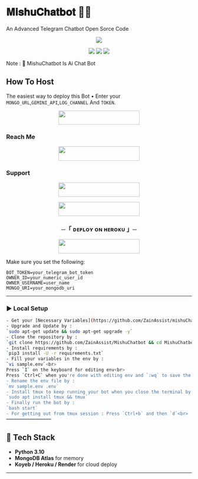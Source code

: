 # 𝐌𝐢𝐬𝐡𝐮𝐂𝐡𝐚𝐭𝐛𝐨𝐭 💃🏻

An Advanced Telegram Chatbot Open Sorce Code

</h2>
<p align="center">
  <img src="https://graph.org/file/60c6c87be1f1fb3cf4b1b-2c65287a7744316907.jpg">
</p>

<p align="center">
  <img src="https://img.shields.io/badge/Python-3.10-blue?logo=python" />
  <img src="https://img.shields.io/badge/aiogram-Telegram%20Bot-blue?logo=telegram" />
  <img src="https://img.shields.io/badge/MongoDB-Database-green?logo=mongodb" />
</p>

Note : 📝 MishuChatbot Is Ai Chat Bot
## How To Host
The easiest way to deploy this Bot
• Enter your ```MONGO_URL```,```GEMINI_API```,```LOG_CHANNEL``` And ```TOKEN```.
<p align="center"><a href="https://heroku.com/deploy?template=https://github.com/ZainAssist/MishuChatbot"> <img src="https://img.shields.io/badge/Deploy%20To%20Heroku-black?style=for-the-badge&logo=heroku" width="220" height="38.45"/></a></p>
 
### Reach Me

<p align="center"><a href="https://t.me/MishuChatbot"> <img src="https://img.shields.io/badge/Telegram%20Bot-pink?style=for-the-badge" width="220" height="38.45"/></a></p>

### Support 

<p align="center"><a href="https://t.me/About_Zain"> <img src="https://img.shields.io/badge/About%20Zain%20Support-pink?style=for-the-badge" width="220" height="38.45"/></a></p>

<p align="center"><a href="https://t.me/About_Zain"> <img src="https://img.shields.io/badge/About%20Zain%20Channel-blue?style=for-the-badge" width="220" height="38.45"/></a></p>

<h3 align="center">
    ─「 ᴅᴇᴩʟᴏʏ ᴏɴ ʜᴇʀᴏᴋᴜ 」─
</h3>

<p align="center"><a href="https://dashboard.heroku.com/new?template=https://github.com/ZainAssist/MishuChatbot"> <img src="https://img.shields.io/badge/Deploy%20On%20Heroku-cyan?style=for-the-badge&logo=heroku" width="220" height="38.45"/></a></p>

Make sure you set the following:

```env
BOT_TOKEN=your_telegram_bot_token
OWNER_ID=your_numeric_user_id
OWNER_USERNAME=user_name
MONGO_URI=your_mongodb_uri
```

---

### ▶️ Local Setup

```bash
- Get your [Necessary Variables](https://github.com/ZainAssist/mishuChatbot/blob/main/sample.env)
- Upgrade and Update by :
`sudo apt-get update && sudo apt-get upgrade -y`
- Clone the repository by :
`git clone https://github.com/ZainAssist/MishuChatbot && cd MishuChatbot`
- Install requirements by :
`pip3 install -U -r requirements.txt`
- Fill your variables in the env by :
`vi sample.env`<br>
Press `I` on the keyboard for editing env<br>
Press `Ctrl+C` when you're done with editing env and `:wq` to save the env<br>
- Rename the env file by :
`mv sample.env .env`
- Install tmux to keep running your bot when you close the terminal by :
`sudo apt install tmux && tmux`
- Finally run the bot by :
`bash start`
- For getting out from tmux session : Press `Ctrl+b` and then `d`<br>
━━━━━━━━━━━━━━━━━
```

## 🧠 Tech Stack

- **Python 3.10**
- **MongoDB Atlas** for memory
- **Koyeb / Heroku / Render** for cloud deploy

---
